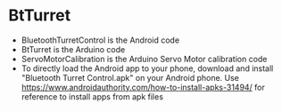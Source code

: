 # BtTurret

* BluetoothTurretControl is the Android code<br>
* BtTurret is the Arduino code<br>
* ServoMotorCalibration is the Arduino Servo Motor calibration code<br>
* To directly load the Android app to your phone, download and install "Bluetooth Turret Control.apk" on your Android phone. Use https://www.androidauthority.com/how-to-install-apks-31494/ for reference to install apps from apk files<br>
